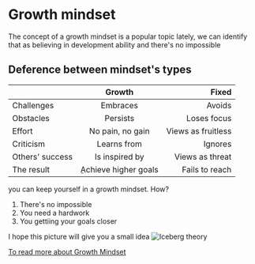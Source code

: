 # Growth mindset
The concept of a growth mindset is a popular topic lately, we can identify that as believing in development ability and there's no impossible
## Deference between mindset's types

|                   | Growth              | Fixed              |
| ----------------- | :------------------:| ------------------:|
| Challenges        | Embraces            | Avoids             |
| Obstacles         | Persists            | Loses focus        |
| Effort            | No pain, no gain    | Views as fruitless |
| Criticism         | Learns from         | Ignores            |
| Others' success   | Is inspired by      | Views as threat    |
| The result        | ِAchieve higher goals| Fails to reach     |

you can keep yourself in a growth mindset. How?
1. There's no impossible
2. You need a hardwork 
3. You gettiing your goals closer

I hope this picture will give you a small idea
![Iceberg theory](https://2.bp.blogspot.com/-ZmlEhG-Z-WY/WKMVr0G_WWI/AAAAAAAAAuA/3xQHTaq_V6U0ltyy_TSxDUR2OQ5P6ok-ACLcB/s1600/iceberg.PNG)

[To read more about Growth Mindset](https://www.brainpickings.org/2014/01/29/carol-dweck-mindset/)